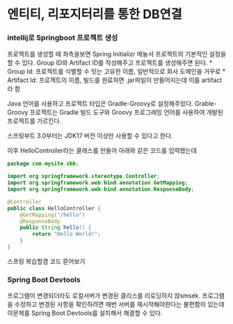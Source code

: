 <h1>엔티티, 리포지터리를 통한 DB연결</h1>

<h3>intellij로 Springboot 프로젝트 생성</h3>
프로젝트를 생성할 때 좌측을보면 Spring Initializr 메늉서 프로젝트의 기본적인 설정을 할 수 있다.
Group ID와 Artifact ID를 작성해주고 프로젝트를 생성해주면 된다.
	* Group Id: 프로젝트를 식별할 수 잇는 고유한 이름, 일반적으로 회사 도메인을 거꾸로
 	* Artifact Id: 프로젝트의 이름, 빌드를 원료하면 .jar파일이 만들어지는데 이를 artifact라 함

Java 언어를 사용하고 프로젝트 타입은 Gradle-Groovy로 설정해주었다.
Grable-Groovy 프로젝트는 Gradle 빌드 도구와 Groovy 프로그래밍 언어를 사용하여 개발된 프로젝트를 가르킨다.

스프링부트 3.0부터는 JDK17 버전 이상만 사용할 수 있다고 한다.

이후 HelloController라는 클래스를 만들어 아래와 같은 코드를 입력했는데

```java
package com.mysite.sbb;

import org.springframework.stereotype.Controller;
import org.springframework.web.bind.annotation.GetMapping;
import org.springframework.web.bind.annotation.ResponseBody;

@Controller
public class HelloController {
	@GetMapping("/hello")
	@ResponseBody
	public String hello() {
		return "Hello World!";
	}
}
```

스프링 복습할겸 코드 뜯어보기


<h3>Spring Boot Devtools</h3>
프로그램이 변경되더라도 로컬서버가 변경된 클리스를 리로딩하지 않smsek.
프로그램을 수정하고 변경된 사항을 확인하려면 매번 서버를 재시작해야한다는 불편함이 있는데 이문제를 Spring Boot Devtools를 설치해서 해결할 수 있다.


